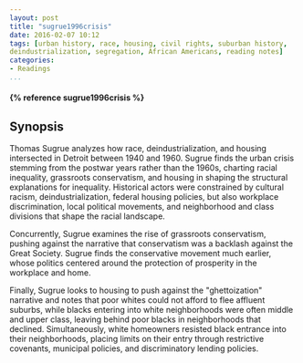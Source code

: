 ```yaml
---
layout: post
title: "sugrue1996crisis"
date: 2016-02-07 10:12
tags: [urban history, race, housing, civil rights, suburban history, 
deindustrialization, segregation, African Americans, reading notes]
categories: 
- Readings 
...
```




<h4>{% reference sugrue1996crisis %}</h4>

## Synopsis

Thomas Sugrue analyzes how race, deindustrialization, and housing intersected in 
Detroit between 1940 and 1960. Sugrue finds the urban crisis stemming from the 
postwar years rather than the 1960s, charting racial inequality, grassroots 
conservatism, and housing in shaping the structural explanations for 
inequality. Historical actors were constrained by cultural racism, 
deindustrialization, federal housing policies, but also workplace 
discrimination, local political movements, and neighborhood and class 
divisions that shape the racial landscape.

Concurrently, Sugrue examines the rise of grassroots conservatism, pushing 
against the narrative that conservatism was a backlash against the Great 
Society. Sugrue finds the conservative movement much earlier, whose politics 
centered around the protection of prosperity in the workplace and home.

Finally, Sugrue looks to housing to push against the "ghettoization" narrative 
and notes that poor whites could not afford to flee affluent suburbs, while 
blacks entering into white neighborhoods were often middle and upper class, 
leaving behind poor blacks in neighborhoods that declined. Simultaneously, 
white homeowners resisted black entrance into their neighborhoods, placing 
limits on their entry through restrictive covenants, municipal policies, and 
discriminatory lending policies. 
